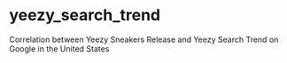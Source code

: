 # yeezy_search_trend
Correlation between Yeezy Sneakers Release and Yeezy Search Trend on Google in the United States
